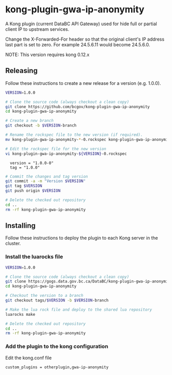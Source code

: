 # kong-plugin-gwa-ip-anonymity

A Kong plugin (current DataBC API Gateway) used for hide full or partial client IP to upstream services.

Change the X-Forwarded-For header so that the original client's IP address
last part is set to zero. For example 24.5.6.11 would become 24.5.6.0.  

NOTE: This version requires kong 0.12.x

## Releasing
Follow these instructions to create a new release for a version (e.g. 1.0.0).

```bash
VERSION=1.0.0

# Clone the source code (always checkout a clean copy)
git clone https://github.com/bcgov/kong-plugin-gwa-ip-anonymity
cd kong-plugin-gwa-ip-anonymity

# Create a new branch
git checkout -b $VERSION-branch

# Rename the rockspec file to the new version (if required).
mv kong-plugin-gwa-ip-anonymity-*-0.rockspec kong-plugin-gwa-ip-anonymity-${VERSION}-0.rockspec

# Edit the rockspec file for the new version
vi kong-plugin-gwa-ip-anonymity-${VERSION}-0.rockspec
```

```
  version = "1.0.0-0"
  tag = "1.0.0"
```

```bash
# Commit the changes and tag version
git commit -a -m "Version $VERSION"
git tag $VERSION
git push origin $VERSION

# Delete the checked out repository
cd ..
rm -rf kong-plugin-gwa-ip-anonymity
```

## Installing

Follow these instructions to deploy the plugin to each Kong server in the cluster.

### Install the luarocks file

```bash
VERSION=1.0.0

# Clone the source code (always checkout a clean copy)
git clone https://gogs.data.gov.bc.ca/DataBC/kong-plugin-gwa-ip-anonymity
cd kong-plugin-gwa-ip-anonymity

# Checkout the version to a branch
git checkout tags/$VERSION -b $VERSION-branch

# Make the lua rock file and deploy to the shared lua repository
luarocks make

# Delete the checked out repository
cd ..
rm -rf kong-plugin-gwa-ip-anonymity
```

### Add the plugin to the kong configuration

Edit the kong.conf file 

```
custom_plugins = otherplugin,gwa-ip-anonymity
```

